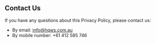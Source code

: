 ## Contact Us

If you have any questions about this Privacy Policy, please contact us:

- By email: info@hqws.com.au
- By mobile number: +61 412 585 746